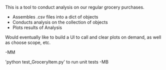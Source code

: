 This is a tool to conduct analysis on our regular grocery purchases. 

* Assembles .csv files into a dict of objects
* Conducts analysis on the collection of objects
* Plots results of Analysis 

Would eventually like to build a UI to call and clear plots on demand, as well as choose scope, etc. 

-MM

'python test_GroceryItem.py' to run unit tests 
-MB